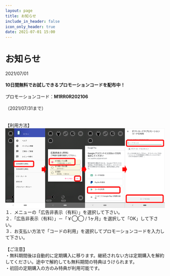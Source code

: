 ```yaml
---
layout: page
title: お知らせ
include_in_header: false
icon_only_header: true
date: 2021-07-01 15:00
---
```

# お知らせ
2021/07/01
<br><br>
**10日間無料でお試しできるプロモーションコードを配布中！**
<br><br>
プロモーションコード：**M1RR0R202106**
<br><br>
（2021/07/31まで）
<br><br><br>
【利用方法】
<br>
![](../assets/notice/PromotionCode.png)
<br>
１．メニューの「広告非表示（有料）」を選択して下さい。
<br>
２．「広告非表示（有料）」－「￥◯◯ / 1ヶ月」を選択して「OK」して下さい。
<br>
３．お支払い方法で「コードの利用」を選択してプロモーションコードを入力して下さい。
<br><br>
【ご注意】
<br>
・無料期間後は自動的に定期購入に移ります。継続されない方は定期購入を解約してください。途中で解約しても無料期間の特典はうけられます。
<br>
・初回の定期購入の方のみ特典が利用可能です。
<br>